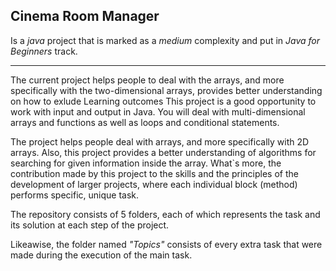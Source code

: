 ## Cinema Room Manager
Is a *java* project that is marked as a *medium* complexity and put in *Java for Beginners* track.
_____
The current project helps people to deal with the arrays, and more specifically with the two-dimensional arrays, provides better understanding on how to exlude
Learning outcomes
This project is a good opportunity to work with input and output in Java. You will deal with multi-dimensional arrays and functions as well as loops and conditional statements.

The project helps people deal with arrays, and more specifically with 2D arrays. Also, this project  provides a better understanding of algorithms for searching for given information inside the array.
What\`s more, the contribution made by this project to the skills and the principles of the development of larger projects, where each individual block (method) performs specific, unique task.

The repository consists of 5 folders, each of which represents the task and its solution at each step of the project.  

Likeawise, the folder named *"Topics"* consists of every extra task that were made during the execution of the main task. 
